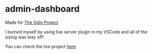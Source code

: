 # admin-dashboard
Made for [The Odin Project](https://www.theodinproject.com/lessons/node-path-intermediate-html-and-css-admin-dashboard)

I burned myself by using live server plugin in my VSCode and all of the sizing was way off!

You can check the live project [here](https://sharpicek.github.io/admin-dashboard/)
